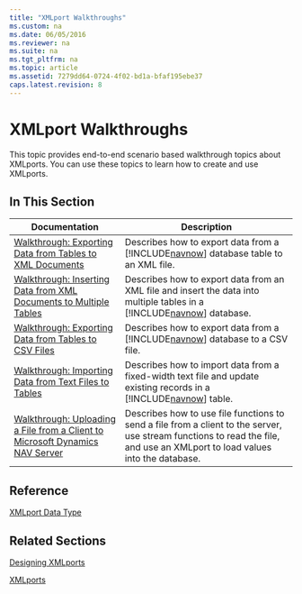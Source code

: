 ```yaml
---
title: "XMLport Walkthroughs"
ms.custom: na
ms.date: 06/05/2016
ms.reviewer: na
ms.suite: na
ms.tgt_pltfrm: na
ms.topic: article
ms.assetid: 7279dd64-0724-4f02-bd1a-bfaf195ebe37
caps.latest.revision: 8
---
```

# XMLport Walkthroughs
This topic provides end\-to\-end scenario based walkthrough topics about XMLports. You can use these topics to learn how to create and use XMLports.  
  
## In This Section  
  
|Documentation|Description|  
|-------------------|-----------------|  
|[Walkthrough: Exporting Data from Tables to XML Documents](../Topic/Walkthrough:%20Exporting%20Data%20from%20Tables%20to%20XML%20Documents.md)|Describes how to export data from a [!INCLUDE[navnow](../dynamics-nav/includes/navnow_md.md)] database table to an XML file.|  
|[Walkthrough: Inserting Data from XML Documents to Multiple Tables](../Topic/Walkthrough:%20Inserting%20Data%20from%20XML%20Documents%20to%20Multiple%20Tables.md)|Describes how to export data from an XML file and insert the data into multiple tables in a [!INCLUDE[navnow](../dynamics-nav/includes/navnow_md.md)] database.|  
|[Walkthrough: Exporting Data from Tables to CSV Files](../Topic/Walkthrough:%20Exporting%20Data%20from%20Tables%20to%20CSV%20Files.md)|Describes how to export data from a [!INCLUDE[navnow](../dynamics-nav/includes/navnow_md.md)] database to a CSV file.|  
|[Walkthrough: Importing Data from Text Files to Tables](../Topic/Walkthrough:%20Importing%20Data%20from%20Text%20Files%20to%20Tables.md)|Describes how to import data from a fixed\-width text file and update existing records in a [!INCLUDE[navnow](../dynamics-nav/includes/navnow_md.md)] table.|  
|[Walkthrough: Uploading a File from a Client to Microsoft Dynamics NAV Server](../Topic/Walkthrough:%20Uploading%20a%20File%20from%20a%20Client%20to%20Microsoft%20Dynamics%20NAV%20Server.md)|Describes how to use file functions to send a file from a client to the server, use stream functions to read the file, and use an XMLport to load values into the database.|  
  
## Reference  
 [XMLport Data Type](../dynamics-nav/XMLport-Data-Type.md)  
  
## Related Sections  
 [Designing XMLports](../dynamics-nav/Designing-XMLports.md)  
  
 [XMLports](../dynamics-nav/XMLports.md)